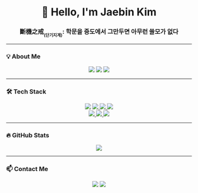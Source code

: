 <h1 align="center">👋 Hello, I'm Jaebin Kim</h1>
<h3 align="center">斷機之戒<sub><sub>(단기지계)</sub></sub>: 학문을 중도에서 그만두면 아무런 쓸모가 없다</h3>

<!-- https://simpleicons.org -->
<!-- https://img.shields.io/badge/[이름]-[배경색]?style=for-the-badge&logo=[슬러그]&logoColor=[글씨색] -->

---

### 💡 **About Me**

<p align="center">
  <a href="https://jaebinary.github.io/about"><img src="https://img.shields.io/badge/GitHubPages-222222?style=for-the-badge&logo=github&logoColor=white"/></a>
  <a href="https://velog.io/@jaebinary/about"><img src="https://img.shields.io/badge/Velog-20C997?style=for-the-badge&logo=velog&logoColor=white"/></a>
  <a href="https://jaebinary.tistory.com"><img src="https://img.shields.io/badge/Tistory-FF5A4A?style=for-the-badge&logo=tistory&logoColor=white"/></a>
</p>

---

### 🛠 **Tech Stack**

<p align="center">
  <a href="https://docs.python.org/3.13/tutorial/index.html">
    <img src="https://img.shields.io/badge/Python-3776AB?style=for-the-badge&logo=python&logoColor=white"/></a>
  <a href="https://selenium-python.readthedocs.io/installation.html">
    <img src="https://img.shields.io/badge/Selenium-43B02A?style=for-the-badge&logo=selenium&logoColor=white"/>
  </a>
  <a href="https://pandas.pydata.org/docs/index.html">
    <img src="https://img.shields.io/badge/pandas-150458?style=for-the-badge&logo=pandas&logoColor=white"/>
  </a>
  <a href="https://docs.opencv.org/4.x/d6/d00/tutorial_py_root.html">
    <img src="https://img.shields.io/badge/OpenCV-5C3EE8?style=for-the-badge&logo=opencv&logoColor=white"/></a>

  <br>

  <a href="https://devdocs.io/c">
    <img src="https://img.shields.io/badge/ANSI C-00599C?style=for-the-badge&logo=c&logoColor=white"/>
  </a>
  <a href="https://docs.arduino.cc/language-reference">
    <img src="https://img.shields.io/badge/Arduino-00979D?style=for-the-badge&logo=arduino&logoColor=white"/>
  </a>
  <a href="https://www.st.com/en/evaluation-tools/stm32-nucleo-boards/documentation.html">
    <img src="https://img.shields.io/badge/STMicroelectronics-03234B?style=for-the-badge&logo=stmicroelectronics&logoColor=white"/>
  </a>
</p>

---

### 🔥 **GitHub Stats**

<div align="center">
  <img src="https://github-readme-stats.vercel.app/api?username=JaeBinary&show_icons=true&count_private=true&hide_border=true" />
</div>

---

### 📫 **Contact Me**

<p align="center">
  <a href="mailto:jaebin0815@gmail.com"><img src="https://img.shields.io/badge/Gmail-EA4335?style=for-the-badge&logo=gmail&logoColor=white"/></a>
  <a href="mailto:jaebin0815@naver.com"><img src="https://img.shields.io/badge/Naver-03C75A?style=for-the-badge&logo=naver&logoColor=white"/></a>
</p>
